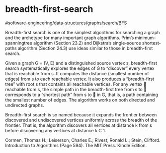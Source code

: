 # breadth-first-search
#software-engineering/data-structures/graphs/search/BFS

Breadth-first search is one of the simplest algorithms for searching a graph and the archetype for many important graph algorithms. Prim’s minimum-spanningtree algorithm (Section 23.2) and Dijkstra’s single-source shortest-paths algorithm (Section 24.3) use ideas similar to those in breadth-first search.

Given a graph G = (V, E) and a distinguished source vertex s, breadth-first search systematically explores the edges of G to “discover” every vertex that is reachable from s. It computes the distance (smallest number of edges) from s to each reachable vertex. It also produces a “breadth-first tree” with root s that contains all reachable vertices. For any vertex  reachable from s, the simple path in the breadth-first tree from s to  corresponds to a “shortest path” from s to  in G, that is, a path containing the smallest number of edges. The algorithm works on both directed and undirected graphs. 

Breadth-first search is so named because it expands the frontier between discovered and undiscovered vertices uniformly across the breadth of the frontier. That is, the algorithm discovers all vertices at distance k from s before discovering any vertices at distance k C 1.

Cormen, Thomas H.; Leiserson, Charles E.; Rivest, Ronald L.; Stein, Clifford. Introduction to Algorithms (Page 594). The MIT Press. Kindle Edition. 